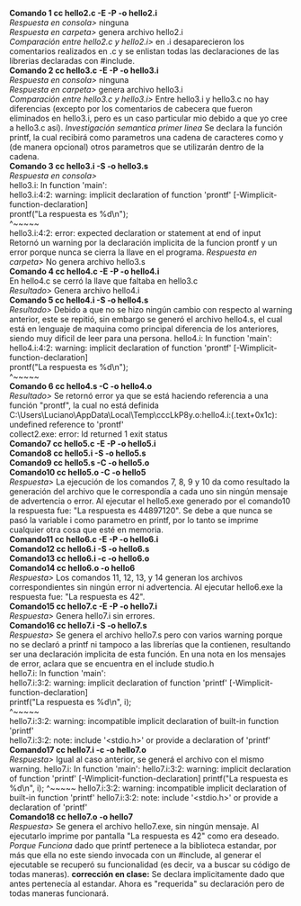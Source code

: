 **Comando 1  cc hello2.c -E -P -o hello2.i**  
*Respuesta en consola>* ninguna  
*Respuesta en carpeta>* genera archivo hello2.i  
*Comparación entre hello2.c y hello2.i>* en .i desaparecieron los comentarios realizados en .c y se enlistan todas las declaraciones de las librerias declaradas con #include.    
**Comando 2 cc hello3.c -E -P -o hello3.i**  
*Respuesta en consola>* ninguna  
*Respuesta en carpeta>* genera archivo hello3.i    
*Comparación entre hello3.c y hello3.i>* Entre hello3.i y hello3.c no hay diferencias (excepto por los comentarios de cabecera que fueron eliminados en hello3.i, pero es un caso particular mio debido a que yo cree a hello3.c así). 
*Investigación semantica primer linea* Se declara la función printf, la cual recibirá como parametros una cadena de caracteres como y (de manera opcional) otros parametros que se utilizarán dentro de la cadena.  
**Comando 3 cc hello3.i -S -o hello3.s**  
*Respuesta en consola>*  
hello3.i: In function 'main':  
hello3.i:4:2: warning: implicit declaration of function 'prontf' [-Wimplicit-function-declaration]  
  prontf("La respuesta es %d\n");  
  ^~~~~~  
hello3.i:4:2: error: expected declaration or statement at end of input  
 Retornó un warning por la declaración implicita de la funcion prontf y un error porque nunca se cierra la llave en el programa.
 *Respuesta en carpeta>* No genera archivo hello3.s  
 **Comando 4 cc hello4.c -E -P -o hello4.i**  
 En hello4.c se cerró la llave que faltaba en hello3.c    
 *Resultado>* Genera archivo hello4.i    
 **Comando 5 cc hello4.i -S -o hello4.s**  
 *Resultado>* Debido a que no se hizo ningún cambio con respecto al warning anterior, este se repitió, sin embargo se generó el archivo hello4.s, el cual está en lenguaje de maquina como principal diferencia de los anteriores, siendo muy dificil de leer para una persona.
 hello4.i: In function 'main':    
hello4.i:4:2: warning: implicit declaration of function 'prontf' [-Wimplicit-function-declaration]  
  prontf("La respuesta es %d\n");  
  ^~~~~~    
**Comando 6 cc hello4.s -C -o hello4.o**  
*Resultado>* Se retornó error ya que se está haciendo referencia a una función "prontf", la cual no está definida
C:\Users\Luciano\AppData\Local\Temp\cccLkP8y.o:hello4.i:(.text+0x1c): undefined reference to 'prontf'  
collect2.exe: error: ld returned 1 exit status  
**Comando7 cc hello5.c -E -P -o hello5.i**    
**Comando8 cc hello5.i -S -o hello5.s**  
**Comando9 cc hello5.s -C -o hello5.o**  
**Comando10 cc hello5.o -C -o hello5**  
*Respuesta>* La ejecución de los comandos 7, 8, 9 y 10 da como resultado la generación del archivo que le correspondía a cada uno sin ningún mensaje de advertencia o error. Al ejecutar el hello5.exe generado por el comando10 la respuesta fue: "La respuesta es 44897120". Se debe a que nunca se pasó la variable i como parametro en printf, por lo tanto se imprime cualquier otra cosa que esté en memoria.  
**Comando11 cc hello6.c -E -P -o hello6.i  
Comando12 cc hello6.i -S -o hello6.s  
Comando13 cc hello6.i -c -o hello6.o   
Comando14 cc hello6.o -o hello6**  
*Respuesta>* Los comandos 11, 12, 13, y 14 generan los archivos correspondientes sin ningún error ni advertencia. Al ejecutar hello6.exe la respuesta fue: "La respuesta es 42".  
**Comando15 cc hello7.c -E -P -o hello7.i**  
*Respuesta>* Genera hello7.i sin errores.  
**Comando16 cc hello7.i -S -o hello7.s**  
*Respuesta>* Se genera el archivo hello7.s pero con varios warning porque no se declaró a printf ni tampoco a las librerías que la contienen, resultando ser una declaración implicita de esta función. En una nota en los mensajes de error, aclara que se encuentra en el include studio.h  
hello7.i: In function 'main':  
hello7.i:3:2: warning: implicit declaration of function 'printf' [-Wimplicit-function-declaration]  
  printf("La respuesta es %d\n", i);  
  ^~~~~~  
hello7.i:3:2: warning: incompatible implicit declaration of built-in function 'printf'  
hello7.i:3:2: note: include '<stdio.h>' or provide a declaration of 'printf'  
**Comando17 cc hello7.i -c -o hello7.o**  
*Respuesta>* Igual al caso anterior, se generá el archivo con el mismo warning.
hello7.i: In function 'main':
hello7.i:3:2: warning: implicit declaration of function 'printf' [-Wimplicit-function-declaration]
  printf("La respuesta es %d\n", i);
  ^~~~~~
hello7.i:3:2: warning: incompatible implicit declaration of built-in function 'printf'
hello7.i:3:2: note: include '<stdio.h>' or provide a declaration of 'printf'  
**Comando18 cc hello7.o -o hello7**  
*Respuesta>* Se genera el archivo hello7.exe, sin ningún mensaje. Al ejecutarlo imprime por pantalla "La respuesta es 42" como era deseado.
*Porque Funciona* dado que printf pertenece a la biblioteca estandar, por más que ella no este siendo invocada con un #include, al generar el ejecutable se recuperó su funcionalidad (es decir, va a buscar su código de todas maneras). **corrección en clase:** Se declara implicitamente dado que antes pertenecía al estandar. Ahora es "requerida" su declaración pero de todas maneras funcionará.
